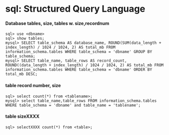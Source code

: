sql: Structured Query Language
====

#### Database tables, size, tables w. size,recordnum
    sql> use <dbname>
    sql> show tables;  
    mysql> SELECT table_schema AS database_name, ROUND(SUM(data_length + index_length) / 1024 / 1024, 2) AS total_mb FROM information_schema.tables WHERE table_schema = 'dbname' GROUP BY table_schema;
    mysql> SELECT table_name, table_rows AS record_count, ROUND((data_length + index_length) / 1024 / 1024, 2) AS total_mb FROM information_schema.tables WHERE table_schema = 'dbname' ORDER BY total_mb DESC;

#### table record number, size
    sql> select count(*) from <tablename>;
    mysql> select table_name,table_rows FROM information_schema.tables WHERE table_schema = 'dbname' and table_name = 'tablename';

#### table sizeXXXX
    sql> selectXXXX count(*) from <table>;    
